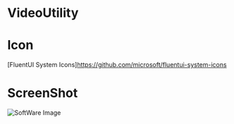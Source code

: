 # VideoUtility
 
# Icon
[FluentUI System Icons]https://github.com/microsoft/fluentui-system-icons

# ScreenShot
![SoftWare Image](https://user-images.githubusercontent.com/54607611/153798821-65e81f4d-c8a6-47be-a14c-a7204c83cfdd.png)
